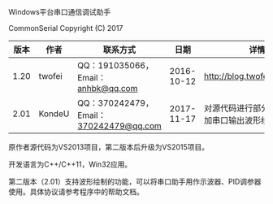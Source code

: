 Windows平台串口通信调试助手

CommonSerial Copyright (C)  2017

| 版本   | 作者     | 联系方式                                | 日期         | 详情                          |
| ---- | ------ | ----------------------------------- | ---------- | --------------------------- |
| 1.20 | twofei | QQ：191035066，Email：anhbk@qq.com     | 2016-10-12 | http://blog.twofei.com/566/ |
| 2.01 | KondeU | QQ：370242479，Email：370242479@qq.com | 2017-11-17 | 对源代码进行部分修改，并增加串口输出波形绘制功能    |

原作者源代码为VS2013项目，第二版本后升级为VS2015项目。

开发语言为C++/C++11，Win32应用。

第二版本（2.01）支持波形绘制的功能，可以将串口助手用作示波器、PID调参器使用。具体协议请参考程序中的帮助文档。


